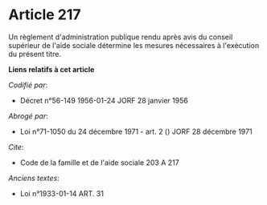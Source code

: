 # Article 217

Un règlement d'administration publique rendu après avis du conseil supérieur de l'aide sociale détermine les mesures
nécessaires à l'exécution du présent titre.

**Liens relatifs à cet article**

_Codifié par_:

  - Décret n°56-149 1956-01-24 JORF 28 janvier 1956

_Abrogé par_:

  - Loi n°71-1050 du 24 décembre 1971 - art. 2 () JORF 28 décembre 1971

_Cite_:

  - Code de la famille et de l'aide sociale 203 A 217

_Anciens textes_:

  - Loi n°1933-01-14 ART. 31
